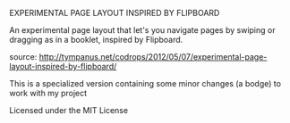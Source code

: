 EXPERIMENTAL PAGE LAYOUT INSPIRED BY FLIPBOARD

An experimental page layout that let's you navigate pages by swiping or dragging as in a booklet, inspired by Flipboard.

source: http://tympanus.net/codrops/2012/05/07/experimental-page-layout-inspired-by-flipboard/

This is a specialized version containing some minor changes (a bodge) to work with my project 

Licensed under the MIT License